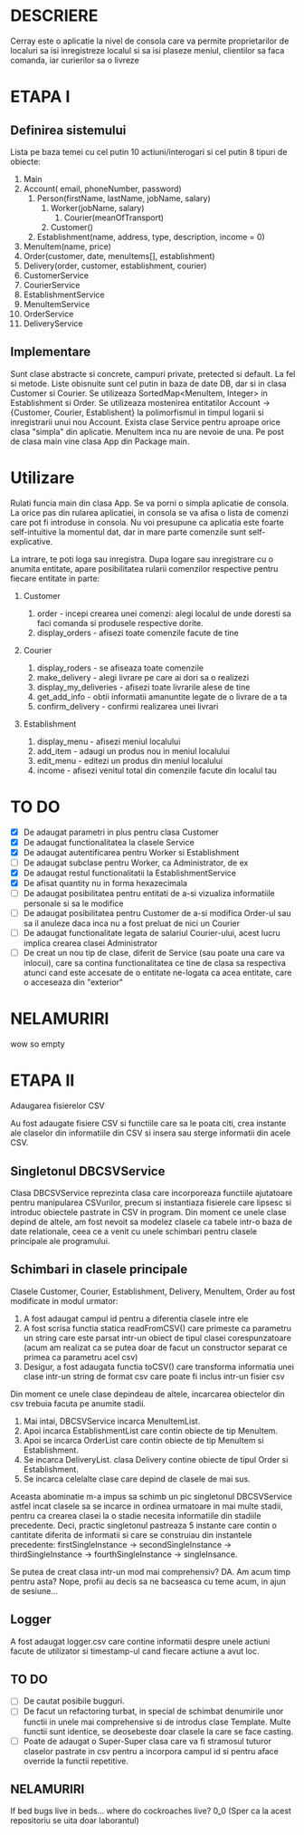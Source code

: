 # DESCRIERE
Cerray este o aplicatie la nivel de consola care va permite proprietarilor de localuri sa isi inregistreze localul si sa isi plaseze meniul, clientilor sa faca comanda, iar curierilor sa o livreze

# ETAPA I
## Definirea sistemului 
Lista pe baza temei cu cel putin 10 actiuni/interogari si cel putin 8 tipuri de obiecte:

1. Main
2. Account( email, phoneNumber, password)
    1. Person(firstName, lastName, jobName, salary)
        1. Worker(jobName, salary)
            1. Courier(meanOfTransport)
        2. Customer()
    2. Establishment(name, address, type, description, income = 0)
3. MenuItem(name, price)
4. Order(customer, date, menuItems[], establishment)
5. Delivery(order, customer, establishment, courier)
6. CustomerService
7. CourierService
8. EstablishmentService
9. MenuItemService
10. OrderService
11. DeliveryService

## Implementare

Sunt clase abstracte si concrete, campuri private, pretected si default. La fel si metode.
Liste obisnuite sunt cel putin in baza de date DB, dar si in clasa Customer si Courier.
Se utilizeaza SortedMap<MenuItem, Integer> in Establishment si Order.
Se utilizeaza mostenirea entitatilor Account -> {Customer, Courier, Establishent} la polimorfismul in timpul logarii si inregistrarii unui nou Account.
Exista clase Service pentru aproape orice clasa "simpla" din aplicatie. MenuItem inca nu are nevoie de una.
Pe post de clasa main vine clasa App din Package main.

# Utilizare

Rulati funcia main din clasa App. Se va porni o simpla aplicatie de consola. 
La orice pas din rularea aplicatiei, in consola se va afisa o lista de comenzi care pot fi introduse in consola.
Nu voi presupune ca aplicatia este foarte self-intuitive la momentul dat, dar in mare parte comenzile sunt self-explicative.

La intrare, te poti loga sau inregistra.
Dupa logare sau inregistrare cu o anumita entitate, apare posibilitatea rularii comenzilor respective pentru fiecare entitate in parte:
1. Customer
    1. order - incepi crearea unei comenzi: alegi localul de unde doresti sa faci comanda si produsele respective dorite.
    2. display_orders - afisezi toate comenzile facute de tine
2. Courier
    1. display_roders - se afiseaza toate comenzile
    2. make_delivery - alegi livrare pe care ai dori sa o realizezi
    3. display_my_deliveries - afisezi toate livrarile alese de tine
    4. get_add_info - obtii informatii amanuntite legate de o livrare de a ta
    5. confirm_delivery - confirmi realizarea unei livrari
    
3. Establishment
    1. display_menu - afisezi meniul localului
    2. add_item - adaugi un produs nou in meniul localului
    3. edit_menu - editezi un produs din meniul localului
    4. income - afisezi venitul total din comenzile facute din localul tau
    

# TO DO
- [x] De adaugat parametri in plus pentru clasa Customer
- [x] De adaugat functionalitatea la clasele Service
- [x] De adaugat autentificarea pentru Worker si Establishment
- [ ] De adaugat subclase pentru Worker, ca Administrator, de ex
- [x] De adaugat restul functionalitatii la EstablishmentService
- [x] De afisat quantity nu in forma hexazecimala
- [ ] De adaugat posibilitatea pentru entitati de a-si vizualiza informatiile personale si sa le modifice
- [ ] De adaugat posibilitatea pentru Customer de a-si modifica Order-ul sau sa il anuleze daca inca nu a fost preluat de nici un Courier
- [ ] De adaugat functionalitate legata de salariul Courier-ului, acest lucru implica crearea clasei Administrator
- [ ] De creat un nou tip de clase, diferit de Service (sau poate una care va inlocui), care sa contina functionalitatea ce tine de clasa sa respectiva atunci cand este accesate de o entitate ne-logata ca acea entitate, care o acceseaza din "exterior" 

# NELAMURIRI
wow so empty 

# ETAPA II
Adaugarea fisierelor CSV

Au fost adaugate fisiere CSV si functiile care sa le poata citi, crea instante ale claselor din informatiile din CSV si insera sau sterge informatii din acele CSV. 

## Singletonul DBCSVService

Clasa DBCSVService reprezinta clasa care incorporeaza functiile ajutatoare pentru manipularea CSVurilor, precum si instantiaza fisierele care lipsesc si introduc obiectele pastrate in CSV in program. Din moment ce unele clase depind de altele, am fost nevoit sa modelez clasele ca tabele intr-o baza de date relationale, ceea ce a venit cu unele schimbari pentru clasele principale ale programului.

## Schimbari in clasele principale
Clasele Customer, Courier, Establishment, Delivery, MenuItem, Order au fost modificate in modul urmator:
1. A fost adaugat campul id pentru a diferentia clasele intre ele
2. A fost scrisa functia statica readFromCSV() care primeste ca parametru un string care este parsat intr-un obiect de tipul clasei corespunzatoare (acum am realizat ca se putea doar de facut un constructor separat ce primea ca parametru acel csv)
3. Desigur, a fost adaugata functia toCSV() care transforma informatia unei clase intr-un string de format csv care poate fi inclus intr-un fisier csv

Din moment ce unele clase depindeau de altele, incarcarea obiectelor din csv trebuia facuta pe anumite stadii. 
1. Mai intai, DBCSVService incarca MenuItemList.
2. Apoi incarca EstablishmentList care contin obiecte de tip MenuItem.
3. Apoi se incarca OrderList care contin obiecte de tip MenuItem si Establishment.
4. Se incarca DeliveryList. clasa Delivery contine obiecte de tipul Order si Establishment.
5. Se incarca celelalte clase care depind de clasele de mai sus.

Aceasta abominatie m-a impus sa schimb un pic singletonul DBCSVService astfel incat clasele sa se incarce in ordinea urmatoare in mai multe stadii, pentru ca crearea clasei la o stadie necesita informatiile din stadiile precedente. Deci, practic singletonul pastreaza 5 instante care contin o cantitate diferita de informatii si care se construiau din instantele precedente: firstSingleInstance -> secondSingleInstance -> thirdSingleInstance -> fourthSingleInstance -> singleInsance.

Se putea de creat clasa intr-un mod mai comprehensiv? DA. Am acum timp pentru asta? Nope, profii au decis sa ne bacseasca cu teme acum, in ajun de sesiune...

## Logger

A fost adaugat logger.csv care contine informatii despre unele actiuni facute de utilizator si timestamp-ul cand fiecare actiune a avut loc.

## TO DO
- [ ] De cautat posibile bugguri.
- [ ] De facut un refactoring turbat, in special de schimbat denumirile unor functii in unele mai comprehensive si de introdus clase Template. Multe functii sunt identice, se deosebeste doar clasele la care se face casting.
- [ ] Poate de adaugat o Super-Super clasa care va fi stramosul tuturor claselor pastrate in csv pentru a incorpora campul id si pentru aface override la functii repetitive.

## NELAMURIRI
If bed bugs live in beds... where do cockroaches live? 0_0
(Sper ca la acest repositoriu se uita doar laborantul)